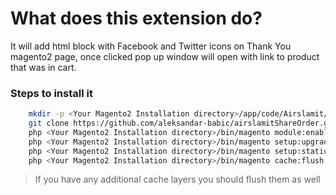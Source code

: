 # What does this extension do?
 It will add html block with Facebook and Twitter icons on Thank You magento2 page, once clicked pop up window will open with link to product that was in cart. 
### Steps to install it
```bash
    mkdir -p <Your Magento2 Installation directory>/app/code/Airslamit/ThankYou && cd $_
    git clone https://github.com/aleksandar-babic/airslamitShareOrder.git
    php <Your Magento2 Installation directory>/bin/magento module:enable Airslamit_Thankyou
    php <Your Magento2 Installation directory>/bin/magento setup:upgrade
    php <Your Magento2 Installation directory>/bin/magento setup:static-content:deploy
    php <Your Magento2 Installation directory>/bin/magento cache:flush
```
> If you have any additional cache layers you should flush them as well
